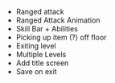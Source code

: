 - Ranged attack
- Ranged Attack Animation
- Skill Bar + Abilities
- Picking up item (?) off floor
- Exiting level
- Multiple Levels
- Add title screen
- Save on exit
